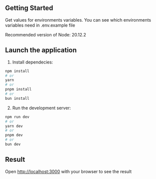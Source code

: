 ## Getting Started

Get values for environments variables. You can see which environments variables need in .env.example file

Recommended version of Node: 20.12.2

## Launch the application

1. Install dependecies:

```bash
npm install
# or
yarn
# or
pnpm install
# or
bun install
```

2. Run the development server:

```bash
npm run dev
# or
yarn dev
# or
pnpm dev
# or
bun dev
```

## Result

Open [http://localhost:3000](http://localhost:3000) with your browser to see the result
